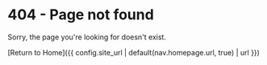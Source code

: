 # 404 - Page not found

Sorry, the page you're looking for doesn't exist.

[Return to Home]({{ config.site_url | default(nav.homepage.url, true) | url }})